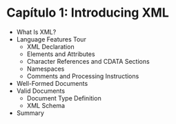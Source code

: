 # Capítulo 1: Introducing XML

* What Is XML?
* Language Features Tour
   * XML Declaration
   * Elements and Attributes
   * Character References and CDATA Sections
   * Namespaces
   * Comments and Processing Instructions
* Well-Formed Documents
* Valid Documents
   * Document Type Definition
   * XML Schema
* Summary
